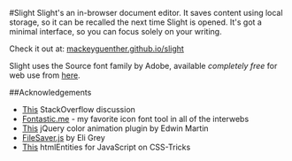 #Slight
Slight's an in-browser document editor. It saves content using local storage, so it can be recalled the next time Slight is opened. It's got a minimal interface, so you can focus solely on your writing.

Check it out at: [mackeyguenther.github.io/slight](http://mackeyguenther.github.io/slight/)

Slight uses the Source font family by Adobe, available *completely free* for web use from [here](https://edgewebfonts.adobe.com).

##Acknowledgements
+ [This](http://stackoverflow.com/questions/2176861/javascript-get-clipboard-data-on-paste-event-cross-browser) StackOverflow discussion
+ [Fontastic.me](http://fontastic.me) - my favorite icon font tool in all of the interwebs
+ [This](http://www.bitstorm.org/jquery/color-animation/) jQuery color animation plugin by Edwin Martin
+ [FileSaver.js](https://github.com/eligrey/FileSaver.js) by Eli Grey
+ [This](http://css-tricks.com/snippets/javascript/htmlentities-for-javascript/) htmlEntities for JavaScript on CSS-Tricks
